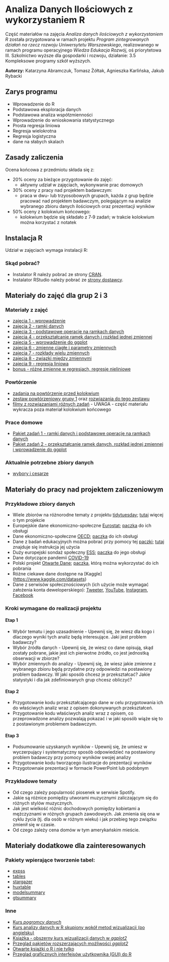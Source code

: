 # Analiza Danych Ilościowych z wykorzystaniem R

Część materiałów na zajęcia *Analiza danych ilościowych z wykorzystaniem R* została przygotowana w ramach projektu *Program zintegrowanych działań na rzecz rozwoju Uniwersytetu Warszawskiego*, realizowanego w ramach programu operacyjnego *Wiedza Edukacja Rozwój*, oś priorytetowa III. Szkolnictwo wyższe dla gospodarki i rozwoju, działanie: 3.5 Kompleksowe programy szkół wyższych.

**Autorzy:** Katarzyna Abramczuk, Tomasz Żółtak, Agnieszka Karlińska, Jakub Rybacki

## Zarys programu
* Wprowadzenie do R
* Podstawowa eksploracja danych
* Podstawowa analiza współzmienności
* Wprowadzenie do wnioskowania statystycznego
* Prosta regresja liniowa
* Regresja wielokrotna
* Regresja logistyczna
* dane na słabych skalach

## Zasady zaliczenia
Ocena końcowa z przedmiotu składa się z:
* 20% oceny za bieżące przygotowanie do zajęć:
  * aktywny udział w zajęciach, wykonywanie prac domowych
* 30% oceny z pracy nad projektem badawczym: 
  * praca w dwu- lub trzyosobowych grupach, każda z grup będzie pracować nad projektem badawczym, polegającym na analizie wybranego zbioru danych ilościowych oraz prezentacji wyników
* 50% oceny z kolokwium końcowego:
  * kolokwium będzie się składało z 7‑9 zadań; w trakcie kolokwium można korzystać z notatek

## Instalacja R
Udział w zajęciach wymaga instalacji R:

### Skąd pobrać?

* Instalator R należy pobrać ze strony [CRAN](https://cran.r-project.org/).
* Instalator RStudio należy pobrać ze [strony dostawcy](https://www.rstudio.com/products/rstudio/download/#download).

## Materiały do zajęć dla grup 2 i 3

### Materiały z zajęć

* [zajęcia 1 - wprowadzenie](https://github.com/abramczuk/ADIWR/blob/main/grupy%202%20i%203/zajecia1%20-%20wprowadzenie.pdf)
* [zajęcia 2 - ramki danych](https://github.com/abramczuk/ADIWR/blob/main/grupy%202%20i%203/zajecia%202.zip)
* [zajecia 3 - podstawowe operacje na ramkach danych](https://github.com/abramczuk/ADIWR/blob/main/grupy%202%20i%203/zajecia%203.zip)
* [zajecia 4 - przekształcanie ramek danych i rozkład jednej zmiennej](https://github.com/abramczuk/ADIWR/blob/main/grupy%202%20i%203/zajecia%204.zip)
* [zajecia 5 - wprowadzenie do ggplot](https://github.com/abramczuk/ADIWR/blob/main/grupy%202%20i%203/zajecia%205.zip)
* [zajecia 6 - zmienne ciągłe i parametry zmiennych](https://github.com/abramczuk/ADIWR/blob/main/grupy%202%20i%203/zajecia%206.zip)
* [zajecia 7 - rozkłady wielu zmiennych](https://github.com/abramczuk/ADIWR/blob/main/grupy%202%20i%203/zajecia%207.zip)
* [zajecia 8 - związki między zmiennymi](https://github.com/abramczuk/ADIWR/blob/main/grupy%202%20i%203/zajecia%208.7z)
* [zajecia 9 - regresja liniowa](https://github.com/abramczuk/ADIWR/blob/main/grupy%202%20i%203/zajecia%209.7z)
* [bonus - różne zmienne w regresjach, regresje nieliniowe](https://github.com/abramczuk/ADIWR/blob/main/grupy%202%20i%203/zajecia%2010.7z)

### Powtórzenie

* [zadania na powtórzenie przed kolokwium](https://github.com/abramczuk/ADIWR/blob/main/grupy%202%20i%203/zadania%20-%20powt%C3%B3rzenie.7z)
* [zestaw powtórzeniowy grupy 1](https://github.com/abramczuk/ADIWR/tree/main/grupa%201/Cwiczenia/Kolokwium_przygotowanie2)
oraz [rozwiązania do tego zestawu](https://www.youtube.com/watch?v=_5N3hlg8HXo&list=PL4RDUSJtk0C79YbN_a18AevPYuc7j_WX3&index=11)
* [filmy z rozwiązaniami różnych zadań](https://www.youtube.com/playlist?list=PL4RDUSJtk0C79YbN_a18AevPYuc7j_WX3) - UWAGA - część materiału wykracza poza materiał kolokwium końcowego

### Prace domowe

* [Pakiet zadań 1 - ramki danych i podstawowe operacje na ramkach danych](https://github.com/abramczuk/ADIWR/blob/main/grupy%202%20i%203/Pakiet%20zadan%201.zip)
* [Pakiet zadań 2 - przekształcanie ramek danych, rozkład jednej zmiennej i wprowadzenie do ggplot](https://github.com/abramczuk/ADIWR/blob/main/grupy%202%20i%203/Pakietzadan2.zip)

### Aktualnie potrzebne zbiory danych

* [wybory i cesarze](https://github.com/abramczuk/ADIWR/blob/main/grupy%202%20i%203/dane.zip)

## Materiały do pracy nad projektem zaliczeniowym

### Przykładowe zbiory danych

* Wiele zbiorów na różnorodne tematy z projektu [tidytuesday](https://github.com/rfordatascience/tidytuesday/tree/master/data); [tutaj](https://thomasmock.netlify.app/post/tidytuesday-a-weekly-social-data-project-in-r/) więcej o tym projekcie
* Europejskie dane ekonomiczno-społeczne [Eurostat](https://ec.europa.eu/eurostat/web/main/data/database); [paczka](https://cran.r-project.org/web/packages/eurostat/index.html) do ich obsługi 
* Dane ekonomiczno-społeczne [OECD](https://stats.oecd.org/); [paczka](https://cran.r-project.org/web/packages/OECD/) do ich obsługi
* Dane z badań edukacyjnych można pobrać przy pomocy tej [paczki](https://cran.r-project.org/web/packages/intsvy/); [tutaj](http://www.education.ox.ac.uk/research/r-intsvy-package/) znajduje się instrukcja jej użycia
* Duży europejski sondaż społeczny [ESS](https://www.europeansocialsurvey.org/); [paczka](https://cran.r-project.org/web/packages/essurvey/) do jego obsługi
* Dane dotyczące pandemii [COVID-19](https://cran.r-project.org/package=COVID19)
* Polski projekt [Otwarte Dane](https://www.gov.pl/web/cyfryzacja/otwarte-dane-dostep-standard-edukacja2); [paczka](https://cran.r-project.org/package=httr), którą można wykorzystać do ich pobrania
* Różne ciekawe dane dostępne na [Kaggle] (https://www.kaggle.com/datasets)
* Dane z serwisów społecznościowych (ich użycie może wymagać założenia konta deweloperskiego): [Tweeter](https://cran.r-project.org/package=rtweet), [YouTube](https://cran.r-project.org/package=tuber), [Instagram](https://cran.r-project.org/package=instaR), [Facebook](https://cran.r-project.org/package=Rfacebook)

### Kroki wymagane do realizacji projektu

#### Etap 1
* Wybór tematu i jego uzasadnienie - Upewnij się, że wiesz dla kogo i dlaczego wyniki tych analiz będą interesujące. Jaki jest problem badawczy? 
* Wybór źródła danych - Upewnij się, że wiesz co dane opisują, skąd zostały pobrane, jakie jest ich pierwotne źródło, co jest jednostką obserwacji w zbiorze?
* Wybór zmiennych do analizy - Upewnij się, że wiesz jakie zmienne z wybranego zbioru będą przydatne przy odpowiedzi na postawiony problem badawczy. W jaki sposób chcesz je przekształcać? Jakie statystyki i dla jak zdefiniowanych grup chcesz obliczyć? 

#### Etap 2
* Przygotowanie kodu przekształcającego dane w celu przygotowania ich do właściwych analiz wraz z opisem dokonywanych przekształceń.
* Przygotowanie kodu właściwych analiz wraz z opisem, co przeprowadzone analizy pozwalają pokazać i w jaki sposób wiąże się to z postawionym problemem badawczym.

#### Etap 3
* Podsumowanie uzyskanych wyników - Upewnij się, że umiesz w wyczerpujący i systematyczny sposób odpowiedzieć na postawiony problem badawczy przy pomocy wyników swojej analizy
* Przygotowanie kodu tworzącego ilustracje do prezentacji wyników
* Przygotownaie prezentacji w formacie PowerPoint lub podobnym

### Przykładowe tematy

* Od czego zależy popularność piosenek w serwisie Spotify.
* Jakie są różnice pomiędzy utworami muzycznymi zaliczającym się do różnych stylów muzycznych.
* Jak jest wielkość różnic dochodowych pomiędzy kobietami a mężczyznami w różnych grupach zawodowych. Jak zmienia się ona w cyklu życia (tj. dla osób w różnym wieku) i jak przebieg tego związku zmienił się w czasie.
* Od czego zależy cena domów w tym amerykańskim mieście.

## Materiały dodatkowe dla zainteresowanych

### Pakiety wpierające tworzenie tabel:
* [expss](https://gdemin.github.io/expss)
* [tables](https://cran.r-project.org/web/packages/tables)
* [stargazer](https://cran.r-project.org/web/packages/stargazer)
* [huxtable](https://cran.r-project.org/web/packages/huxtable)
* [modelsummary](https://vincentarelbundock.github.io/modelsummary)
* [gtsummary](https://www.danieldsjoberg.com/gtsummary)

### Inne
* [Kurs *pogromcy danych*](http://www.biecek.pl/R/#Pogromcy)
* [Kurs analizy danych w R skupiony wokół metod wizualizacji (po angielsku)](https://socviz.co/)
* [Książka - obszerny kurs wizualizacji danych w *ggplot2*](https://clauswilke.com/dataviz/) 
* [Przegląd pakietów rozszerzających możliwości *ggplot2*](https://exts.ggplot2.tidyverse.org/gallery) 
* [Otwarte książki o R i nie tylko](https://bookdown.org/)
* [Przegląd graficznych interfejsów użytkownika (GUI) do R](http://r4stats.com/articles/software-reviews/r-gui-comparison)
